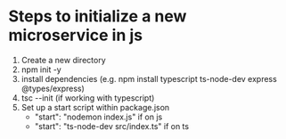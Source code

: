 # Steps to initialize a new microservice in js
1. Create a new directory
2. npm init -y
3. install dependencies (e.g. npm install typescript ts-node-dev express @types/express)
4. tsc --init (if working with typescript)
5. Set up a start script within package.json
    - "start": "nodemon index.js" if on js
    - "start": "ts-node-dev src/index.ts" if on ts